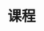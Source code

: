 ---
layout: page
title: 课程
nav: true
nav_order: 6
dropdown: true
children: 
    - title: 离散数学(2023)
      permalink: /teaching/CS2501-23/
    - title: divider
    - title: 云计算(2023)
      permalink: /teaching/ICE6405P-260-23/
---
